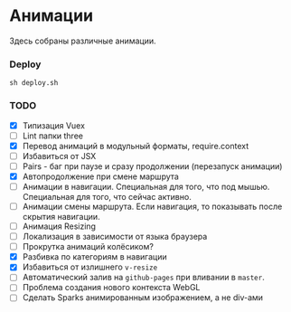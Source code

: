 # Анимации

Здесь собраны различные анимации.

### Deploy
```
sh deploy.sh
```

### TODO

- [x] Типизация Vuex
- [ ] Lint папки three
- [x] Перевод анимаций в модульный форматы, require.context
- [ ] Избавиться от JSX
- [ ] Pairs - баг при паузе и сразу продолжении (перезапуск анимации)
- [x] Автопродолжение при смене маршрута
- [ ] Анимации в навигации. Специальная для того, что под мышью. Специальная для того, что сейчас активно.
- [ ] Анимации смены маршрута. Если навигация, то показывать после скрытия навигации.
- [ ] Анимация Resizing
- [ ] Локализация в зависимости от языка браузера
- [ ] Прокрутка анимаций колёсиком?
- [x] Разбивка по категориям в навигации
- [x] Избавиться от излишнего `v-resize`
- [ ] Автоматический залив на `github-pages` при вливании в `master`.
- [ ] Проблема создания нового контекста WebGL
- [ ] Сделать Sparks анимированным изображением, а не div-ами
